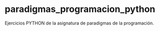 # paradigmas_programacion_python
Ejercicios PYTHON de la asignatura de paradigmas de la programación.
